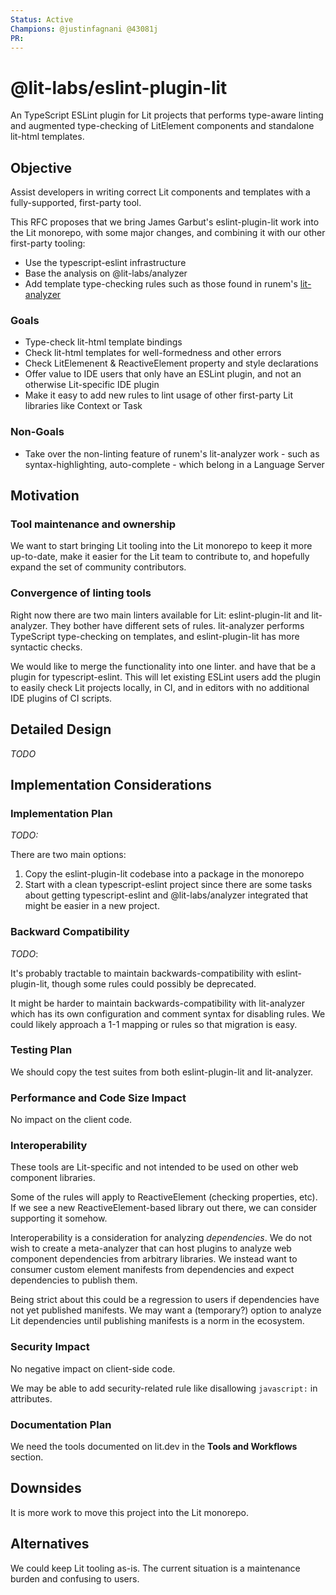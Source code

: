 ```yaml
---
Status: Active
Champions: @justinfagnani @43081j
PR: 
---
```


# @lit-labs/eslint-plugin-lit

An TypeScript ESLint plugin for Lit projects that performs type-aware linting and augmented type-checking of LitElement components and standalone lit-html templates.

## Objective

Assist developers in writing correct Lit components and templates with a fully-supported, first-party tool.

This RFC proposes that we bring James Garbut's eslint-plugin-lit work into the Lit monorepo, with some major changes, and combining it with our other first-party tooling:

- Use the typescript-eslint infrastructure
- Base the analysis on @lit-labs/analyzer
- Add template type-checking rules such as those found in runem's [lit-analyzer](https://github.com/runem/lit-analyzer/tree/master/packages/lit-analyzer)

### Goals
- Type-check lit-html template bindings
- Check lit-html templates for well-formedness and other errors
- Check LitElemenent & ReactiveElement property and style declarations
- Offer value to IDE users that only have an ESLint plugin, and not an otherwise Lit-specific IDE plugin
- Make it easy to add new rules to lint usage of other first-party Lit libraries like Context or Task

### Non-Goals
- Take over the non-linting feature of runem's lit-analyzer work - such as syntax-highlighting, auto-complete - which belong in a Language Server

## Motivation

### Tool maintenance and ownership

We want to start bringing Lit tooling into the Lit monorepo to keep it more up-to-date, make it easier for the Lit team to contribute to, and hopefully expand the set of community contributors.

### Convergence of linting tools

Right now there are two main linters available for Lit: eslint-plugin-lit and lit-analyzer. They bother have different sets of rules. lit-analyzer performs TypeScript type-checking on templates, and eslint-plugin-lit has more syntactic checks.

We would like to merge the functionality into one linter. and have that be a plugin for typescript-eslint. This will let existing ESLint users add the plugin to easily check Lit projects locally, in CI, and in editors with no additional IDE plugins of CI scripts.

## Detailed Design

_TODO_

## Implementation Considerations

### Implementation Plan

_TODO:_

There are two main options:

1. Copy the eslint-plugin-lit codebase into a package in the monorepo
2. Start with a clean typescript-eslint project since there are some tasks about getting typescript-eslint and @lit-labs/analyzer integrated that might be easier in a new project.

### Backward Compatibility

_TODO_:

It's probably tractable to maintain backwards-compatibility with eslint-plugin-lit, though some rules could possibly be deprecated.

It might be harder to maintain backwards-compatibility with lit-analyzer which has its own configuration and comment syntax for disabling rules. We could likely approach a 1-1 mapping or rules so that migration is easy.

### Testing Plan

We should copy the test suites from both eslint-plugin-lit and lit-analyzer.

### Performance and Code Size Impact

No impact on the client code.

### Interoperability

These tools are Lit-specific and not intended to be used on other web component libraries.

Some of the rules will apply to ReactiveElement (checking properties, etc). If we see a new ReactiveElement-based library out there, we can consider supporting it somehow.

Interoperability is a consideration for analyzing _dependencies_. We do not wish to create a meta-analyzer that can host plugins to analyze web component dependencies from arbitrary libraries. We instead want to consumer custom element manifests from dependencies and expect dependencies to publish them.

Being strict about this could be a regression to users if dependencies have not yet published manifests. We may want a (temporary?) option to analyze Lit dependencies until publishing manifests is a norm in the ecosystem.

### Security Impact

No negative impact on client-side code.

We may be able to add security-related rule like disallowing `javascript:` in attributes.

### Documentation Plan

We need the tools documented on lit.dev in the **Tools and Workflows** section.

## Downsides

It is more work to move this project into the Lit monorepo.

## Alternatives

We could keep Lit tooling as-is. The current situation is a maintenance burden and confusing to users.
